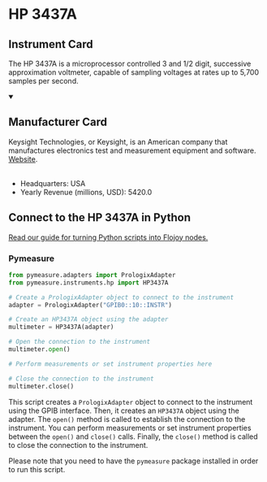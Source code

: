 
# HP 3437A

## Instrument Card

The HP 3437A is a microprocessor controlled 3 and 1/2 digit, successive approximation voltmeter, capable of sampling voltages at rates up to 5,700 samples per second.

<details open>
<summary><h2>Manufacturer Card</h2></summary>
Keysight Technologies, or Keysight, is an American company that manufactures electronics test and measurement equipment and software. <a href=https://www.keysight.com/us/en/home.html>Website</a>.
<br><br>
<ul>
  <li>Headquarters: USA</li>
  <li>Yearly Revenue (millions, USD): 5420.0</li>
</ul>
</details>

## Connect to the HP 3437A in Python

[Read our guide for turning Python scripts into Flojoy nodes.](https://docs.flojoy.ai/custom-nodes/creating-custom-node/)


### Pymeasure


```python
from pymeasure.adapters import PrologixAdapter
from pymeasure.instruments.hp import HP3437A

# Create a PrologixAdapter object to connect to the instrument
adapter = PrologixAdapter("GPIB0::10::INSTR")

# Create an HP3437A object using the adapter
multimeter = HP3437A(adapter)

# Open the connection to the instrument
multimeter.open()

# Perform measurements or set instrument properties here

# Close the connection to the instrument
multimeter.close()
```

This script creates a `PrologixAdapter` object to connect to the instrument using the GPIB interface. Then, it creates an `HP3437A` object using the adapter. The `open()` method is called to establish the connection to the instrument. You can perform measurements or set instrument properties between the `open()` and `close()` calls. Finally, the `close()` method is called to close the connection to the instrument.

Please note that you need to have the `pymeasure` package installed in order to run this script.

